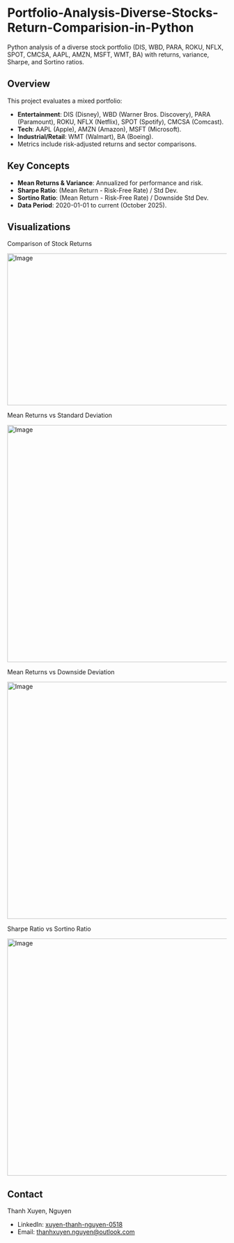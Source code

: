 # Portfolio-Analysis-Diverse-Stocks-Return-Comparision-in-Python
Python analysis of a diverse stock portfolio (DIS, WBD, PARA, ROKU, NFLX, SPOT, CMCSA, AAPL, AMZN, MSFT, WMT, BA) with returns, variance, Sharpe, and Sortino ratios.

## Overview

This project evaluates a mixed portfolio:
- **Entertainment**: DIS (Disney), WBD (Warner Bros. Discovery), PARA (Paramount), ROKU, NFLX (Netflix), SPOT (Spotify), CMCSA (Comcast).
- **Tech**: AAPL (Apple), AMZN (Amazon), MSFT (Microsoft).
- **Industrial/Retail**: WMT (Walmart), BA (Boeing).
- Metrics include risk-adjusted returns and sector comparisons.

## Key Concepts
- **Mean Returns & Variance**: Annualized for performance and risk.
- **Sharpe Ratio**: (Mean Return - Risk-Free Rate) / Std Dev.
- **Sortino Ratio**: (Mean Return - Risk-Free Rate) / Downside Std Dev.
- **Data Period**: 2020-01-01 to current (October 2025).

## Visualizations

Comparison of Stock Returns

<img width="950" height="348" alt="Image" src="https://github.com/user-attachments/assets/1a830f0e-5a69-48e7-9fa2-8adcba0a6f01" />

Mean Returns vs Standard Deviation

<img width="814" height="543" alt="Image" src="https://github.com/user-attachments/assets/67fc2552-2082-4e5d-8c47-920ffcbe55d7" />

Mean Returns vs Downside Deviation

<img width="814" height="543" alt="Image" src="https://github.com/user-attachments/assets/e81a3cd9-0ac8-42ae-b42a-29b08d3d6223" />

Sharpe Ratio vs Sortino Ratio

<img width="822" height="543" alt="Image" src="https://github.com/user-attachments/assets/85ba077c-f703-4d23-8764-f5ab5b19d9e5" />

## Contact

Thanh Xuyen, Nguyen
- LinkedIn: [xuyen-thanh-nguyen-0518](https://www.linkedin.com/in/xuyen-thanh-nguyen-0518/)
- Email: thanhxuyen.nguyen@outlook.com
